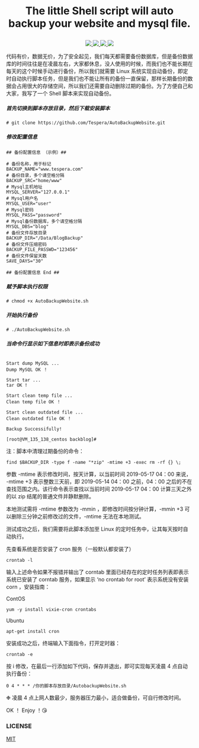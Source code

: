 

# <p align="center">The little Shell script will auto backup your website and mysql file.</p>

<p align="center">
    <a href="https://github.com/Tespera/AutoBackupWebsite/blob/master/LICENSE">
        <img src="https://img.shields.io/cocoapods/l/EFQRCode.svg?style=flat">
        </a>
    <a href="https://github.com/Tespera/AutoBackupWebsite">
        <img src="https://img.shields.io/badge/language-shell-49d292.svg">
        </a>
    <a href="https://github.com/Tespera/AutoBackupWebsite">
    <img src="https://img.shields.io/github/stars/Tespera/AutoBackupWebsite.svg?style=social&label=Star">
        </a>
    <a href="https://github.com/Tespera/AutoBackupWebsite">
    <img src="https://img.shields.io/github/forks/Tespera/AutoBackupWebsite.svg?style=social&label=Fork">
        </a>
</p>


代码有价，数据无价，为了安全起见，我们每天都需要备份数据库，但是备份数据库的时间往往是在凌晨左右，大家都休息，没人使用的时候，而我们也不能长期在每天的这个时候手动进行备份，所以我们就需要 Linux 系统实现自动备份，即定时自动执行脚本任务，但是我们也不能让所有的备份一直保留，那样长期备份的数据会占用很大的存储空间，所以我们还需要自动删除过期的备份。为了方便自己和大家，我写了一个 Shell 脚本来实现自动备份。


##### 首先切换到脚本存放目录，然后下载安装脚本

```
# git clone https://github.com/Tespera/AutoBackupWebsite.git
```

##### 修改配置信息
```shell
## 备份配置信息 （示例）## 

# 备份名称，用于标记 
BACKUP_NAME="www.tespera.com" 
# 备份目录，多个请空格分隔 
BACKUP_SRC="home/www" 
# Mysql主机地址 
MYSQL_SERVER="127.0.0.1" 
# Mysql用户名 
MYSQL_USER="user" 
# Mysql密码 
MYSQL_PASS="password" 
# Mysql备份数据库，多个请空格分隔 
MYSQL_DBS="blog" 
# 备份文件存放目录 
BACKUP_DIR="/Data/BlogBackup" 
# 备份文件压缩密码 
BACKUP_FILE_PASSWD="123456" 
# 备份文件保留天数 
SAVE_DAYS="30" 

## 备份配置信息 End ##

```


##### 赋予脚本执行权限
```
# chmod +x AutoBackupWebsite.sh
```

##### 开始执行备份
```
# ./AutoBackupWebsite.sh
```

##### 当命令行显示如下信息时即表示备份成功

```

Start dump MySQL ...
Dump MySQL OK ！

Start tar ...
tar OK ! 

Start clean temp file ...
Clean temp file OK ！

Start clean outdated file ...
Clean outdated file OK ！
 
Backup Successifully! 
 
[root@VM_135_138_centos backblog]#

```

注：脚本中清理过期备份的命令：

```
find $BACKUP_DIR -type f -name "*zip" -mtime +3 -exec rm -rf {} \;
```

参数 -mtime 表示修改时间，按天计算，以当前时间 2019-05-17 04：00 来说， -mtime +3 表示整数三天前，即 2019-05-14 04：00 之前，04：00 之后的不在查找范围之内。该行命令表示查找以当前时间 2019-05-17 04：00 计算三天之外的以 zip 结尾的普通文件并静默删除。 

本地测试需将 -mtime 参数改为 -mmin ，即修改时间按分钟计算，-mmin +3 可以删除三分钟之前修改过的文件，-mtime 无法在本地测试。 

测试成功之后，我们需要将此脚本添加至 Linux 的定时任务中，让其每天按时自动执行。 

先查看系统是否安装了 cron 服务（一般默认都安装了）

```
crontab -l  
```

输入上述命令如果不报错并输出了 corntab 里面已经存在的定时任务列表即表示系统已安装了 corntab 服务，如果显示 ‘no crontab for root’ 表示系统没有安装 corn ，安装指南：

ContOS 
```
yum -y install vixie-cron crontabs 
```

Ubuntu
```
apt-get install cron
```

安装成功之后，终端输入下面指令，打开定时器：
```
crontab -e  
```

按 i 修改，在最后一行添加如下代码，保存并退出，即可实现每天凌晨 4 点自动执行备份：
```
0 4 * * * /你的脚本存放目录/AutobackupWebsite.sh  
```
❉ 凌晨 4 点上网人数最少，服务器压力最小，适合做备份，可自行修改时间。

OK ！ Enjoy ！😘


### LICENSE
[MIT](https://github.com/Tespera/AutoBackupWebsite/blob/master/LICENSE)
